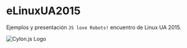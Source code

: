 # eLinuxUA2015

Ejemplos y presentación `JS love Robots!` encuentro de Linux UA 2015.

![Cylon.js Logo](http://cylonjs.com/images/elements/soldier.svg)
